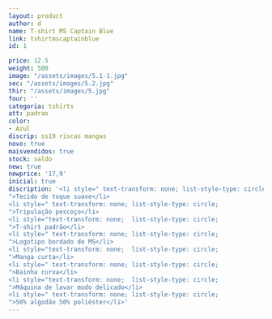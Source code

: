 ```yaml
---
layout: product
author: d
name: T-shirt MS Captain Blue
link: tshirtmscaptainblue
id: 1

price: 12.5
weight: 500
image: "/assets/images/5.1-1.jpg"
sec: "/assets/images/5.2.jpg"
thir: "/assets/images/5.jpg"
four: ''
categoria: tshirts
att: padrao
color:
- Azul
discrip: ss19 riscas mangas
novo: true
maisvendidos: true
stock: saldo
new: true
newprice: '17,9'
inicial: true
discription: '<li style=" text-transform: none; list-style-type: circle;
">Tecido de toque suave</li>
<li style=" text-transform: none; list-style-type: circle;
">Tripulação pescoço</li>
<li style="text-transform: none;  list-style-type: circle;
">T-shirt padrão</li>
<li style=" text-transform: none; list-style-type: circle;
">Logotipo bordado de MS</li>
<li style="text-transform: none;  list-style-type: circle;
">Manga curta</li>
<li style=" text-transform: none; list-style-type: circle;
">Bainha curva</li>
<li style="text-transform: none;  list-style-type: circle;
">Máquina de lavar modo delicado</li>
<li style=" text-transform: none; list-style-type: circle;
">50% algodão 50% poliéster</li>'
---
```

